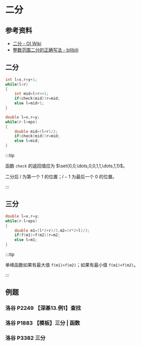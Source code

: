 # 二分

## 参考资料

- [二分 - OI Wiki](https://oi-wiki.org/basic/binary/)
- [整数范围二分的正确写法 - bilibili](https://www.bilibili.com/video/BV1np421o77o)

## 二分

<Tabs>
<TabItem value="整数">

```cpp
int l=x,r=y+1;
while(l<r)
{
	int mid=l+r>>1;
	if(check(mid))r=mid;
	else l=mid+1;
}
```

</TabItem>
<TabItem value="实数">

```cpp
double l=x,r=y;
while(r-l>eps)
{
	double mid=(l+r)/2;
	if(check(mid))r=mid;
	else l=mid;
}
```

</TabItem>
</Tabs>

:::tip

函数 `check` 的返回值应为 $\set{0,0,\dots,0,0,1,1,\dots,1,1}$。

二分后 $l$ 为第一个 $1$ 的位置；$l-1$ 为最后一个 $0$ 的位置。

:::

## 三分

```cpp
double l=x,r=y;
while(r-l>eps)
{
	double m1=(l*2+r)/3,m2=(r*2+l)/3;
	if(f(m1)>f(m2))r=m2;
	else l=m1;
}
```

:::tip

单峰函数如果有最大值 `f(m1)>f(m2)`；如果有最小值 `f(m1)<f(m2)`。

:::

## 例题

### 洛谷 P2249 【深基13.例1】查找

<Problem id="P2249" />

### 洛谷 P1883 【模板】三分 | 函数

<Problem id="P1883" />

### 洛谷 P3382 三分

<Problem id="P3382" />
